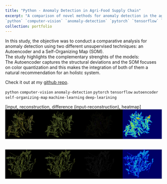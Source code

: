 ```yaml
---
title: "Python - Anomaly Detection in Agri-Food Supply Chain"
excerpt: "A comparison of novel methods for anomaly detection in the agri-food supply chain, specifically exploring the effectiveness of Autoencoders and Self-Organizing Maps in computer vision. \
`python` `computer-vision` `anomaly-detection` `pytorch` `tensorflow` `autoencoder` `machine-learning` `self-organizing-map`"
collection: portfolio
---
```


In this study, the objective was to conduct a comparative analysis for anomaly detection using two different unsupervised techniques: an Autoencoder and a Self-Organizing Map (SOM). \
The study highlights the complementary strenghts of the models: \
The Autoencoder captures the structural deviations and the SOM focuses on color quantization and this makes the integration of both of them a natural recommendation for an holistc system.

Check it out at my [github repo](https://github.com/GianFederico/BD-Big_Data).

`python` `computer-vision` `anomaly-detection` `pytorch` `tensorflow` `autoencoder` `self-organizing-map` `machine-learning` `deep-learining` 

[input, reconstruction, difference (input-reconstruction), heatmap]
<br/><img src='/images/anomaly1.png'>

<br/><img src='/images/anomaly2.png'>